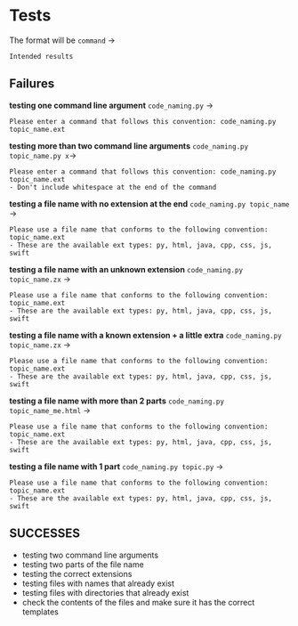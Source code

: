 # Tests
The format will be `command` -> 
```
Intended results
```

## Failures
**testing one command line argument**
`code_naming.py` -> 
```
Please enter a command that follows this convention: code_naming.py topic_name.ext
```

**testing more than two command line arguments**
`code_naming.py topic_name.py x`-> 
```
Please enter a command that follows this convention: code_naming.py topic_name.ext
- Don't include whitespace at the end of the command
```

**testing a file name with no extension at the end**
`code_naming.py topic_name` ->
```
Please use a file name that conforms to the following convention: topic_name.ext
- These are the available ext types: py, html, java, cpp, css, js, swift
```

**testing a file name with an unknown extension**
`code_naming.py topic_name.zx` ->
```
Please use a file name that conforms to the following convention: topic_name.ext
- These are the available ext types: py, html, java, cpp, css, js, swift
```

**testing a file name with a known extension + a little extra**
`code_naming.py topic_name.zx` ->
```
Please use a file name that conforms to the following convention: topic_name.ext
- These are the available ext types: py, html, java, cpp, css, js, swift
```

**testing a file name with more than 2 parts**
`code_naming.py topic_name_me.html` ->
```
Please use a file name that conforms to the following convention: topic_name.ext
- These are the available ext types: py, html, java, cpp, css, js, swift
```

**testing a file name with 1 part**
`code_naming.py topic.py` ->
```
Please use a file name that conforms to the following convention: topic_name.ext
- These are the available ext types: py, html, java, cpp, css, js, swift
```

## SUCCESSES
- testing two command line arguments
- testing two parts of the file name
- testing the correct extensions
- testing files with names that already exist
- testing files with directories that already exist
- check the contents of the files and make sure it has the correct templates
